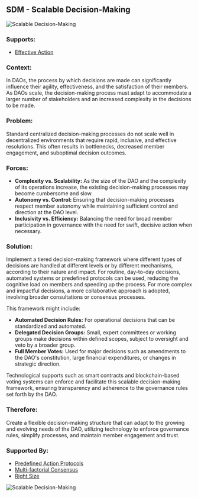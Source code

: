 ## SDM - Scalable Decision-Making

![Scalable Decision-Making](./output/illustrations/scalable_decision_making.png)

### Supports:
* [Effective Action](./effective_action.html)

### Context:
In DAOs, the process by which decisions are made can significantly influence their agility, effectiveness, and the satisfaction of their members. As DAOs scale, the decision-making process must adapt to accommodate a larger number of stakeholders and an increased complexity in the decisions to be made.

### Problem:
Standard centralized decision-making processes do not scale well in decentralized environments that require rapid, inclusive, and effective resolutions. This often results in bottlenecks, decreased member engagement, and suboptimal decision outcomes.

### Forces:
- **Complexity vs. Scalability:** As the size of the DAO and the complexity of its operations increase, the existing decision-making processes may become cumbersome and slow.
- **Autonomy vs. Control:** Ensuring that decision-making processes respect member autonomy while maintaining sufficient control and direction at the DAO level.
- **Inclusivity vs. Efficiency:** Balancing the need for broad member participation in governance with the need for swift, decisive action when necessary.

### Solution:
Implement a tiered decision-making framework where different types of decisions are handled at different levels or by different mechanisms, according to their nature and impact. For routine, day-to-day decisions, automated systems or predefined protocols can be used, reducing the cognitive load on members and speeding up the process. For more complex and impactful decisions, a more collaborative approach is adopted, involving broader consultations or consensus processes.

This framework might include:
- **Automated Decision Rules:** For operational decisions that can be standardized and automated.
- **Delegated Decision Groups:** Small, expert committees or working groups make decisions within defined scopes, subject to oversight and veto by a broader group.
- **Full Member Votes:** Used for major decisions such as amendments to the DAO's constitution, large financial expenditures, or changes in strategic direction.

Technological supports such as smart contracts and blockchain-based voting systems can enforce and facilitate this scalable decision-making framework, ensuring transparency and adherence to the governance rules set forth by the DAO.

### Therefore:
Create a flexible decision-making structure that can adapt to the growing and evolving needs of the DAO, utilizing technology to enforce governance rules, simplify processes, and maintain member engagement and trust.

### Supported By:
* [Predefined Action Protocols](./predefined_action_protocols.html)
* [Multi-factorial Consensus](./multi_factorial_consensus.html)
* [Right Size](./right_size.html)

![Scalable Decision-Making](./output/scalable_decision_making_specific_graph.png)